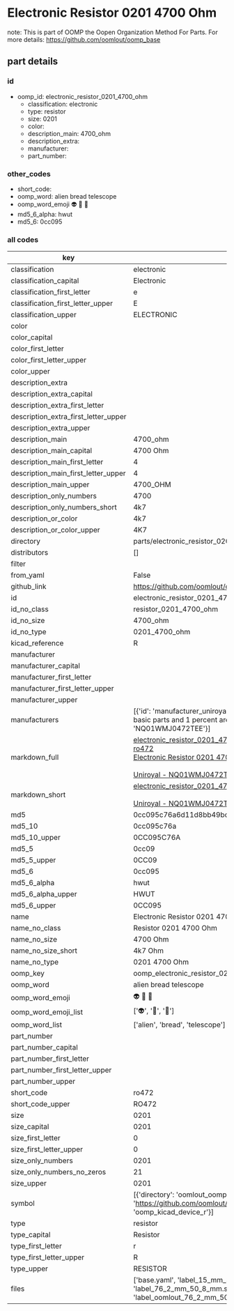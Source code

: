 # Electronic Resistor 0201 4700 Ohm  

note: This is part of OOMP the Oopen Organization Method For Parts. For more details: https://github.com/oomlout/oomp_base

##  part details





### id
* oomp_id: electronic_resistor_0201_4700_ohm
  * classification: electronic
  * type: resistor
  * size: 0201
  * color: 
  * description_main: 4700_ohm
  * description_extra: 
  * manufacturer: 
  * part_number: 

### other_codes
* short_code: 
* oomp_word: alien bread telescope
* oomp_word_emoji :alien: :bread: :telescope:
* md5_6_alpha: hwut
* md5_6: 0cc095

### all codes 
| key | value |  
| --- | --- |  
| classification | electronic |  
| classification_capital | Electronic |  
| classification_first_letter | e |  
| classification_first_letter_upper | E |  
| classification_upper | ELECTRONIC |  
| color |  |  
| color_capital |  |  
| color_first_letter |  |  
| color_first_letter_upper |  |  
| color_upper |  |  
| description_extra |  |  
| description_extra_capital |  |  
| description_extra_first_letter |  |  
| description_extra_first_letter_upper |  |  
| description_extra_upper |  |  
| description_main | 4700_ohm |  
| description_main_capital | 4700 Ohm |  
| description_main_first_letter | 4 |  
| description_main_first_letter_upper | 4 |  
| description_main_upper | 4700_OHM |  
| description_only_numbers | 4700 |  
| description_only_numbers_short | 4k7 |  
| description_or_color | 4k7 |  
| description_or_color_upper | 4K7 |  
| directory | parts/electronic_resistor_0201_4700_ohm |  
| distributors | [] |  
| filter |  |  
| from_yaml | False |  
| github_link | https://github.com/oomlout/oomlout_oomp_part_src/tree/main/parts/electronic_resistor_0201_4700_ohm/working |  
| id | electronic_resistor_0201_4700_ohm |  
| id_no_class | resistor_0201_4700_ohm |  
| id_no_size | 4700_ohm |  
| id_no_type | 0201_4700_ohm |  
| kicad_reference | R |  
| manufacturer |  |  
| manufacturer_capital |  |  
| manufacturer_first_letter |  |  
| manufacturer_first_letter_upper |  |  
| manufacturer_upper |  |  
| manufacturers | [{'id': 'manufacturer_uniroyal', 'link': '', 'name': 'Uniroyal', 'note': {'reason': 'did this one first, but not in jlc pcb basic parts and 1 percent are and they are the same price', 'reason_short': 'not in jlc basic parts'}, 'part_number': 'NQ01WMJ0472TEE'}] |  
| markdown_full | [electronic_resistor_0201_4700_ohm](https://github.com/oomlout/oomlout_oomp_part_src/tree/main/parts/electronic_resistor_0201_4700_ohm/working)<br>[ro472](https://github.com/oomlout/oomlout_oomp_part_src/tree/main/parts/electronic_resistor_0201_4700_ohm/working)<br>[Electronic Resistor 0201 4700 Ohm](https://github.com/oomlout/oomlout_oomp_part_src/tree/main/parts/electronic_resistor_0201_4700_ohm/working)<br><br>[Uniroyal - NQ01WMJ0472TEE- not in jlc basic parts]() [(L)  ](https://www.lcsc.com/search?q=NQ01WMJ0472TEE)[(D)  ](https://www.digikey.com/en/products?keywords=NQ01WMJ0472TEE)[(M)  ](https://www.mouser.com/Search/Refine?Keyword=NQ01WMJ0472TEE)[(N)  ](https://www.newark.com/search?st=NQ01WMJ0472TEE)[(SZ)  ](https://so.szlcsc.com/global.html?k=NQ01WMJ0472TEE)<br> |  
| markdown_short | [electronic_resistor_0201_4700_ohm](https://github.com/oomlout/oomlout_oomp_part_src/tree/main/parts/electronic_resistor_0201_4700_ohm/working)<br><br>[Uniroyal - NQ01WMJ0472TEE- not in jlc basic parts]() |  
| md5 | 0cc095c76a6d11d8bb49bc9053257eaf |  
| md5_10 | 0cc095c76a |  
| md5_10_upper | 0CC095C76A |  
| md5_5 | 0cc09 |  
| md5_5_upper | 0CC09 |  
| md5_6 | 0cc095 |  
| md5_6_alpha | hwut |  
| md5_6_alpha_upper | HWUT |  
| md5_6_upper | 0CC095 |  
| name | Electronic Resistor 0201 4700 Ohm |  
| name_no_class | Resistor 0201 4700 Ohm |  
| name_no_size | 4700 Ohm |  
| name_no_size_short | 4k7 Ohm |  
| name_no_type | 0201 4700 Ohm |  
| oomp_key | oomp_electronic_resistor_0201_4700_ohm |  
| oomp_word | alien bread telescope |  
| oomp_word_emoji | :alien: :bread: :telescope: |  
| oomp_word_emoji_list | [':alien:', ':bread:', ':telescope:'] |  
| oomp_word_list | ['alien', 'bread', 'telescope'] |  
| part_number |  |  
| part_number_capital |  |  
| part_number_first_letter |  |  
| part_number_first_letter_upper |  |  
| part_number_upper |  |  
| short_code | ro472 |  
| short_code_upper | RO472 |  
| size | 0201 |  
| size_capital | 0201 |  
| size_first_letter | 0 |  
| size_first_letter_upper | 0 |  
| size_only_numbers | 0201 |  
| size_only_numbers_no_zeros | 21 |  
| size_upper | 0201 |  
| symbol | [{'directory': 'oomlout_oomp_symbol_bot/symbols/kicad_device_r//working/working.kicad_sym', 'index': 0, 'link': 'https://github.com/oomlout/oomlout_oomp_symbol_bot/tree/main/symbols/kicad_device_r', 'oomp_key': 'oomp_kicad_device_r'}] |  
| type | resistor |  
| type_capital | Resistor |  
| type_first_letter | r |  
| type_first_letter_upper | R |  
| type_upper | RESISTOR |  
| files | ['base.yaml', 'label_15_mm_30_mm.pdf', 'label_15_mm_30_mm.svg', 'label_76_2_mm_50_8_mm.pdf', 'label_76_2_mm_50_8_mm.svg', 'label_oomlout_76_2_mm_50_8_mm.pdf', 'label_oomlout_76_2_mm_50_8_mm.svg', 'readme.md', 'working.json', 'working.yaml'] |  

